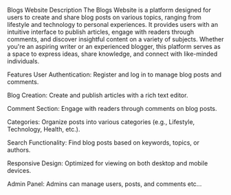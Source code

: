 Blogs Website
Description
The Blogs Website is a platform designed for users to create and share blog posts on various topics, ranging from lifestyle and technology to personal experiences. It provides users with an intuitive interface to publish articles, engage with readers through comments, and discover insightful content on a variety of subjects. Whether you're an aspiring writer or an experienced blogger, this platform serves as a space to express ideas, share knowledge, and connect with like-minded individuals.

Features
User Authentication: Register and log in to manage blog posts and comments.

Blog Creation: Create and publish articles with a rich text editor.

Comment Section: Engage with readers through comments on blog posts.

Categories: Organize posts into various categories (e.g., Lifestyle, Technology, Health, etc.).

Search Functionality: Find blog posts based on keywords, topics, or authors.

Responsive Design: Optimized for viewing on both desktop and mobile devices.

Admin Panel: Admins can manage users, posts, and comments etc...
